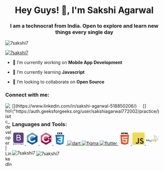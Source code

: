 <h1 align="center">Hey Guys! 👋, I'm Sakshi Agarwal</h1>
<h3 align="center">I am a technocrat from India. Open to explore and learn new things every single day</h3>

<p align="left"> <img src="https://komarev.com/ghpvc/?username=7sakshi7&label=Profile%20views&color=0e75b6&style=flat" alt="7sakshi7" /> </p>

<p align="left"> <a href="https://github.com/ryo-ma/github-profile-trophy"><img src="https://github-profile-trophy.vercel.app/?username=7sakshi7" alt="7sakshi7" /></a> </p>

- 🔭 I’m currently working on **Mobile App Development**

- 🌱 I’m currently learning **Javascript**

- 👯 I’m looking to collaborate on **Open Source**

<h3 align="left">Connect with me:</h3>
<p align="left">
[<img align="left" alt="holisitc_developer | LinkedIn" width="22px" src="https://cdn.jsdelivr.net/npm/simple-icons@v3/icons/linkedin.svg" />](https://www.linkedin.com/in/sakshi-agarwal-518850206/)&nbsp;&nbsp;&nbsp;&nbsp;
[<alt="holisitc_developer | GeeksforGeeks" width="22px" src="https://cdn.jsdelivr.net/npm/simple-icons@3.13.0/icons/geeksforgeeks.svg" />]("https://auth.geeksforgeeks.org/user/sakshiagarwal772002/practice/)
</p>

<h3 align="left">Languages and Tools:</h3>
<p align="left"> <a href="https://getbootstrap.com" target="_blank"> <img src="https://raw.githubusercontent.com/devicons/devicon/master/icons/bootstrap/bootstrap-plain-wordmark.svg" alt="bootstrap" width="40" height="40"/> </a> <a href="https://www.cprogramming.com/" target="_blank"> <img src="https://raw.githubusercontent.com/devicons/devicon/master/icons/c/c-original.svg" alt="c" width="40" height="40"/> </a> <a href="https://www.w3schools.com/cpp/" target="_blank"> <img src="https://raw.githubusercontent.com/devicons/devicon/master/icons/cplusplus/cplusplus-original.svg" alt="cplusplus" width="40" height="40"/> </a> <a href="https://www.w3schools.com/css/" target="_blank"> <img src="https://raw.githubusercontent.com/devicons/devicon/master/icons/css3/css3-original-wordmark.svg" alt="css3" width="40" height="40"/> </a> <a href="https://dart.dev" target="_blank"> <img src="https://www.vectorlogo.zone/logos/dartlang/dartlang-icon.svg" alt="dart" width="40" height="40"/> </a> <a href="https://www.figma.com/" target="_blank"> <img src="https://www.vectorlogo.zone/logos/figma/figma-icon.svg" alt="figma" width="40" height="40"/> </a> <a href="https://flutter.dev" target="_blank"> <img src="https://www.vectorlogo.zone/logos/flutterio/flutterio-icon.svg" alt="flutter" width="40" height="40"/> </a> <a href="https://www.w3.org/html/" target="_blank"> <img src="https://raw.githubusercontent.com/devicons/devicon/master/icons/html5/html5-original-wordmark.svg" alt="html5" width="40" height="40"/> </a> <a href="https://developer.mozilla.org/en-US/docs/Web/JavaScript" target="_blank"> <img src="https://raw.githubusercontent.com/devicons/devicon/master/icons/javascript/javascript-original.svg" alt="javascript" width="40" height="40"/> </a> <a href="https://www.mysql.com/" target="_blank"> <img src="https://raw.githubusercontent.com/devicons/devicon/master/icons/mysql/mysql-original-wordmark.svg" alt="mysql" width="40" height="40"/> </a> </p>

<p><img align="left" src="https://github-readme-stats.vercel.app/api/top-langs?username=7sakshi7&show_icons=true&locale=en&layout=compact" alt="7sakshi7" /></p>

<p>&nbsp;<img align="center" src="https://github-readme-stats.vercel.app/api?username=7sakshi7&show_icons=true&locale=en" alt="7sakshi7" /></p>
